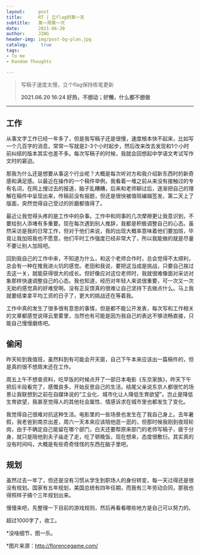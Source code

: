 ```yaml
---
layout:     post
title:      RT | 立flag的第一天
subtitle:   第一周第一次
date:       2021-06-20
author:     JING
header-img: img/post-bg-plan.jpg
catalog: 	 true
tags:
- To me
- Random Thoughts

---
```




> 写稿子速度太慢，立个flag保持练笔更新
>
> **2021.06.20  16:24  好热，不想动；好懒，什么都不想做**

------



## 工作

从事文字工作已经一年多了，但是我写稿子还是很慢，速度根本快不起来，比如写一个几百字的消息，常常一写就是2-3个小时起步，然后改来改去发现和1个小时前纠结的版本其实也差不多。每次写稿子的时候，我就会回想起中学语文考试写作文时的窘迫。

那我为什么还是想要从事这个行业呢？大概是每次听对方和我介绍新东西时的新奇感和满足感。以最近在操作的一个稿件举例，我看着一堆之前从来没有接触过的专有名词，在网上搜过去的报道，脑子乱糟糟，后来和老师聊过后，逐渐把自己的理解在稿件中呈现出来，传稿前没有报题，但还是很快被值班编辑签发，第二天上了版面，突然觉得自己受过的折磨都值得了。

最近让我觉得头疼的是工作中的杂事。工作中和同事的几次摩擦更让我意识到，不要给别人添堵有多重要。现在每次遇到别人推辞，我都是积极调整自己的心态。虽然采访是我的日常工作，但对于他们来说，我的出现大概率意味着他们要加班，毕竟让我加班我也不愿意，他们平时工作强度已经非常大了，所以我能做的就是尽量不要让别人加班吧。

回到我自己的工作中来，不知道为什么，和这个老师合作时，总会觉得不太顺利，总会有一种在推我进火坑的感觉。老田和我说，要把这当成是挑战，只要自己挨过去这一关，就能获得很大的成长。但好像应对这位老师时，我就很难像面对采访对象那样快速调整自己的心态。我也知道，经历对年轻人来说很重要，可一次又一次无助的感觉真的好难受啊。没有正反馈真的很难让自己坚持下去做点什么。马上我就要结束拿平均工资的日子了，更大的挑战还在等着我。

工作中真的发生了很多很有意思的事情，但是都不能公开发表，每次写和工作相关的文章都感觉说得云里雾里，当然也有可能是因为我自己的表达不够流畅直接，只能自己慢慢磨练吧。



## 偷闲

昨天轮到我值班，虽然料到有可能会开天窗，自己下午本来应该出一篇稿件的，但是真的很不想周末还在工作。

周五上午不想查资料，吃早饭的时候点开了一部日本电影《东京家族》，昨天下午把后半段看完了，感慨良多，开始反思自己的生活。结尾父亲说东京人都很忙的场景让我联想到之前在自媒体说的“工业化、城市化让人降低生育欲望”。岂止是降低生育欲望，我甚至觉得人的其他社会属性、情感诉求在城市里也都发生了变化。

我觉得自己很难对抗这种生活。电影里的一些场景也发生在了我自己身上。去年暑假，我老爸到南京出差，周六一天本来应该陪他逛一逛的，但那时候我刚到夜班轮岗，由于不确定自己能留在哪个部门，白天还要帮原来部门的老师写稿子，疲于分身，就只是陪他到夫子庙走了走，吃了顿晚饭，现在想来，态度很敷衍。其实真的没有时间吗，大概是有些奇奇怪怪的东西在脑子里吧。



## 规划

虽然过去一年了，但还是没有习惯从学生到职场人的身份转变，每一天过得还是很没有规划。国家有五年规划，美国总统有四年任期，而我有三年劳动合同，那我也得照样子搞个三年规划出来。

慢慢来吧，先整理一下目前的游戏规则，然后再看看哪些地方是自己可以努力的。



超过1000字了，收工。



*没啥细节，图一乐。

*图片来源：http://florencegame.com/